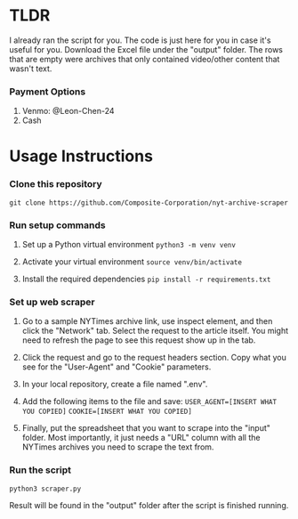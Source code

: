 # TLDR

I already ran the script for you. The code is just here for you in case it's useful for you. Download the Excel file under the "output" folder. The rows that are empty were archives that only contained video/other content that wasn't text.

### Payment Options

1. Venmo: @Leon-Chen-24
2. Cash

# Usage Instructions

### Clone this repository
`git clone https://github.com/Composite-Corporation/nyt-archive-scraper`

### Run setup commands

1. Set up a Python virtual environment
`python3 -m venv venv`

2. Activate your virtual environment
`source venv/bin/activate`

3. Install the required dependencies
`pip install -r requirements.txt`

### Set up web scraper

1. Go to a sample NYTimes archive link, use inspect element, and then click the "Network" tab. Select the request to the article itself. You might need to refresh the page to see this request show up in the tab.

2. Click the request and go to the request headers section. Copy what you see for the "User-Agent" and "Cookie" parameters.

3. In your local repository, create a file named ".env".

4. Add the following items to the file and save:
`USER_AGENT=[INSERT WHAT YOU COPIED]`
`COOKIE=[INSERT WHAT YOU COPIED]`

5. Finally, put the spreadsheet that you want to scrape into the "input" folder. Most importantly, it just needs a "URL" column with all the NYTimes archives you need to scrape the text from.



### Run the script

`python3 scraper.py`

Result will be found in the "output" folder after the script is finished running.
